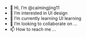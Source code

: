 - 👋 Hi, I’m @caimingjing11
- 👀 I’m interested in UI design 
- 🌱 I’m currently learning UI learning
- 💞️ I’m looking to collaborate on ...
- 📫 How to reach me ...

<!---
caimingjing11/caimingjing11 is a ✨ special ✨ repository because its `README.md` (this file) appears on your GitHub profile.
You can click the Preview link to take a look at your changes.
--->
